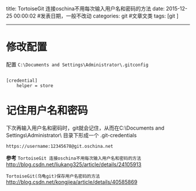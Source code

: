title: TortoiseGit 连接oschina不用每次输入用户名和密码的方法
date: 2015-12-25 00:00:02 #发表日期，一般不改动
categories: git   #文章文类
tags: [git ]



---
# 修改配置 
配置 `C:\Documents and Settings\Administrator\.gitconfig`

```

[credential]     
    helper = store 
```


# 记住用户名和密码
下次再输入用户名和密码时，git就会记住，从而在C:\Documents and Settings\Administrator\ 目录下形成一个  .git-credentials

```
https://username:12345678@git.oschina.net  

```


**参考**
`TortoiseGit 连接oschina不用每次输入用户名和密码的方法`
http://blog.csdn.net/liukang325/article/details/24105913


`TortoiseGit(乌龟git)保存用户名密码的方法`
http://blog.csdn.net/kongjiea/article/details/40585869


<!-- more -->
